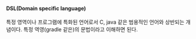 #### DSL(Domain specific language)
특정 영역이나 프로그램에 특화된 언어로서 C, java 같은 범용적인 언어와 상반되는 개념이다. 특정 역영(gradle 같은)의 문법이라고 이해하면 된다.
